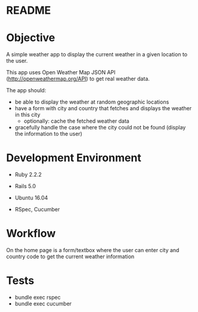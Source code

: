 # README

# Objective

A simple weather app to display the current weather in a given location to the user.

This app uses Open Weather Map JSON API (http://openweathermap.org/API) to get real weather data.

The app should:

- be able to display the weather at random geographic locations
- have a form with city and country that fetches and displays the weather in this city
  - optionally: cache the fetched weather data
- gracefully handle the case where the city could not be found (display the information to the user)

# Development Environment

* Ruby 2.2.2

* Rails 5.0

* Ubuntu 16.04

* RSpec, Cucumber

# Workflow

  On the home page is a form/textbox where the user can enter city and country code to get the current weather information

# Tests

* bundle exec rspec
* bundle exec cucumber
